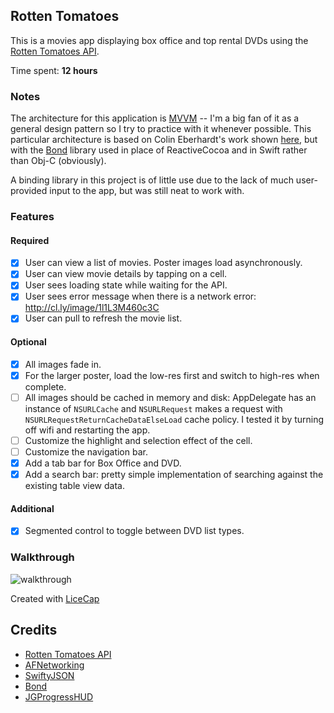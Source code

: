 ## Rotten Tomatoes

This is a movies app displaying box office and top rental DVDs using the [Rotten Tomatoes API](http://developer.rottentomatoes.com/docs/read/JSON).

Time spent: **12 hours**

### Notes

The architecture for this application is
[MVVM](http://en.wikipedia.org/wiki/Model_View_ViewModel) -- I'm a big
fan of it as a general design pattern so I try to practice with it
whenever possible. This particular architecture is based on Colin
Eberhardt's work shown
[here](http://www.raywenderlich.com/74106/mvvm-tutorial-with-reactivecocoa-part-1),
but with the [Bond](https://github.com/SwiftBond/Bond) library used
in place of ReactiveCocoa and in Swift rather than Obj-C (obviously).

A binding library in this project is of little use due to the lack of
much user-provided input to the app, but was still neat to work with.

### Features

#### Required

- [x] User can view a list of movies. Poster images load asynchronously.
- [x] User can view movie details by tapping on a cell.
- [x] User sees loading state while waiting for the API.
- [x] User sees error message when there is a network error: http://cl.ly/image/1l1L3M460c3C
- [x] User can pull to refresh the movie list.

#### Optional

- [x] All images fade in.
- [x] For the larger poster, load the low-res first and switch to high-res when complete.
- [ ] All images should be cached in memory and disk: AppDelegate has an instance of `NSURLCache` and `NSURLRequest` makes a request with `NSURLRequestReturnCacheDataElseLoad` cache policy. I tested it by turning off wifi and restarting the app.
- [ ] Customize the highlight and selection effect of the cell.
- [ ] Customize the navigation bar.
- [x] Add a tab bar for Box Office and DVD.
- [x] Add a search bar: pretty simple implementation of searching against the existing table view data.

#### Additional

- [x] Segmented control to toggle between DVD list types.

### Walkthrough

![walkthrough](rt-walkthrough.gif)

Created with [LiceCap](http://www.cockos.com/licecap/)


Credits
---------
* [Rotten Tomatoes API](http://developer.rottentomatoes.com/docs/read/JSON)
* [AFNetworking](https://github.com/AFNetworking/AFNetworking)
* [SwiftyJSON](https://github.com/SwiftyJSON/SwiftyJSON)
* [Bond](https://github.com/SwiftBond/Bond)
* [JGProgressHUD](https://github.com/JonasGessner/JGProgressHUD)
